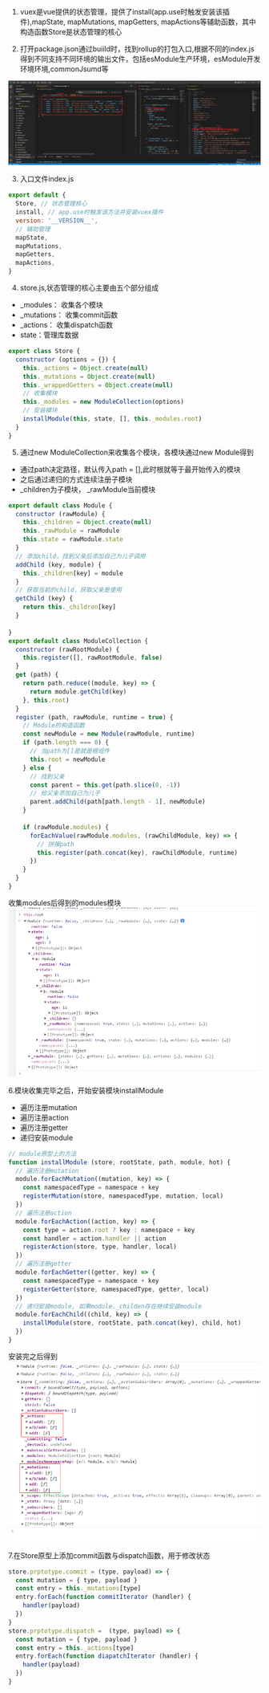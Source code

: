 1. vuex是vue提供的状态管理，提供了install(app.use时触发安装该插件),mapState, mapMutations, mapGetters, mapActions等辅助函数，其中构造函数Store是状态管理的核心

2. 打开package.json通过buiild时，找到rollup的打包入口,根据不同的index.js得到不同支持不同环境的输出文件，包括esModule生产环境，esModule开发环境环境,commonJsumd等
<img  src="./vuex1.png">

3. 入口文件index.js
```js
export default {
  Store, // 状态管理核心
  install, // app.use时触发该方法并安装vuex插件
  version: '__VERSION__',
  // 辅助管理
  mapState,
  mapMutations,
  mapGetters,
  mapActions,
}
```

4. store.js,状态管理的核心主要由五个部分组成
- _modules： 收集各个模块
- _mutations： 收集commit函数
- _actions： 收集dispatch函数
- state：管理库数据
```js
export class Store {
  constructor (options = {}) {
    this._actions = Object.create(null)
    this._mutations = Object.create(null)
    this._wrappedGetters = Object.create(null)
    // 收集模块
    this._modules = new ModuleCollection(options) 
    // 安装模块
    installModule(this, state, [], this._modules.root)
  }
}
```

5. 通过new ModuleCollection来收集各个模块，各模块通过new Module得到
- 通过path决定路径，默认传入path = [],此时根就等于最开始传入的模块
- 之后通过递归的方式连续注册子模块
- _children为子模块， _rawModule当前模块

```js
export default class Module {
  constructor (rawModule) {
    this._children = Object.create(null)
    this._rawModule = rawModule
    this.state = rawModule.state
  }
  // 添加child，找到父亲后添加自己为儿子调用
  addChild (key, module) {
    this._children[key] = module
  }
  // 获取当前的child，获取父亲是使用
  getChild (key) {
    return this._children[key]
  }

}
export default class ModuleCollection {
  constructor (rawRootModule) {
    this.register([], rawRootModule, false)
  }
  get (path) {
    return path.reduce((module, key) => {
      return module.getChild(key)
    }, this.root)
  }
  register (path, rawModule, runtime = true) {
    // Module的构造函数
    const newModule = new Module(rawModule, runtime)
    if (path.length === 0) {
      // 当path为[]是就是根组件
      this.root = newModule
    } else {
      // 找到父亲
      const parent = this.get(path.slice(0, -1))
      // 给父亲添加自己为儿子
      parent.addChild(path[path.length - 1], newModule)
    }

    if (rawModule.modules) {
      forEachValue(rawModule.modules, (rawChildModule, key) => {
        // 拼接path
        this.register(path.concat(key), rawChildModule, runtime)
      })
    }
  }
}
```
收集modules后得到的modules模块
<img  src="./vuex2.png">



6.模块收集完毕之后，开始安装模块installModule
- 遍历注册mutation
- 遍历注册action
- 遍历注册getter
- 递归安装module
```js
// module原型上的方法
function installModule (store, rootState, path, module, hot) {
  // 遍历注册mutation
  module.forEachMutation((mutation, key) => {
    const namespacedType = namespace + key
    registerMutation(store, namespacedType, mutation, local)
  })
  // 遍历注册action
  module.forEachAction((action, key) => {
    const type = action.root ? key : namespace + key
    const handler = action.handler || action
    registerAction(store, type, handler, local)
  })
  // 遍历注册getter
  module.forEachGetter((getter, key) => {
    const namespacedType = namespace + key
    registerGetter(store, namespacedType, getter, local)
  })
  // 递归安装module, 如果module._childen存在继续安装module
  module.forEachChild((child, key) => {
    installModule(store, rootState, path.concat(key), child, hot)
  })
}
```
安装完之后得到
<img  src="./vuex3.png">


7.在Store原型上添加commit函数与dispatch函数，用于修改状态
```js
store.prptotype.commit = (type, payload) => {
  const mutation = { type, payload }
  const entry = this._mutations[type]
  entry.forEach(function commitIterator (handler) {
    handler(payload)
  })
}
store.prptotype.dispatch =  (type, payload) => {
  const mutation = { type, payload }
  const entry = this._actions[type]
  entry.forEach(function diapatchIterator (handler) {
    handler(payload)
  })
}
```